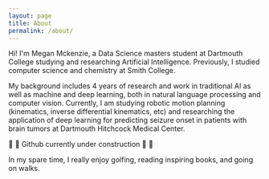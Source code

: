 ```yaml
---
layout: page
title: About
permalink: /about/
---
```


Hi! I'm Megan Mckenzie, a Data Science masters student at Dartmouth College studying and researching Artificial Intelligence. Previously, I studied computer science and chemistry at Smith College.

My background includes 4 years of research and work in traditional AI as well as machine and deep learning, both in natural language processing and computer vision. Currently, I am studying robotic motion planning (kinematics, inverse differential kinematics, etc) and researching the application of deep learning for predicting seizure onset in patients with brain tumors at Dartmouth Hitchcock Medical Center.

🔨 🚧 Github currently under construction 🚧 🔨

In my spare time, I really enjoy golfing, reading inspiring books, and going on walks.

